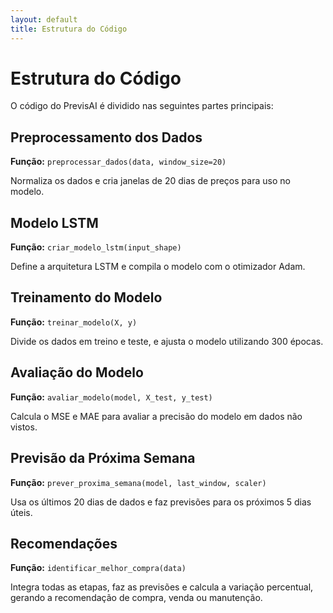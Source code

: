 ```yaml
---
layout: default
title: Estrutura do Código
---
```


# Estrutura do Código

O código do PrevisAI é dividido nas seguintes partes principais:

## Preprocessamento dos Dados

**Função:** `preprocessar_dados(data, window_size=20)`

Normaliza os dados e cria janelas de 20 dias de preços para uso no modelo.

## Modelo LSTM

**Função:** `criar_modelo_lstm(input_shape)`

Define a arquitetura LSTM e compila o modelo com o otimizador Adam.

## Treinamento do Modelo

**Função:** `treinar_modelo(X, y)`

Divide os dados em treino e teste, e ajusta o modelo utilizando 300 épocas.

## Avaliação do Modelo

**Função:** `avaliar_modelo(model, X_test, y_test)`

Calcula o MSE e MAE para avaliar a precisão do modelo em dados não vistos.

## Previsão da Próxima Semana

**Função:** `prever_proxima_semana(model, last_window, scaler)`

Usa os últimos 20 dias de dados e faz previsões para os próximos 5 dias úteis.

## Recomendações

**Função:** `identificar_melhor_compra(data)`

Integra todas as etapas, faz as previsões e calcula a variação percentual, gerando a recomendação de compra, venda ou manutenção.
